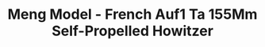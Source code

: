 ---
layout: product
title: "Meng Model - French Auf1 Ta 155Mm Self-Propelled Howitzer"
price: "5500" 
desc: "N/A"
img_path: "/assets/img/MM-TS-024.webp"
brand: "N/A"
available: true
special_offer: false
new: true
soon: false
cat: "010000"
subcat: "011000"
subsubcat: "0N/A"
sifra: "MM-TS-024"
popular: false
---